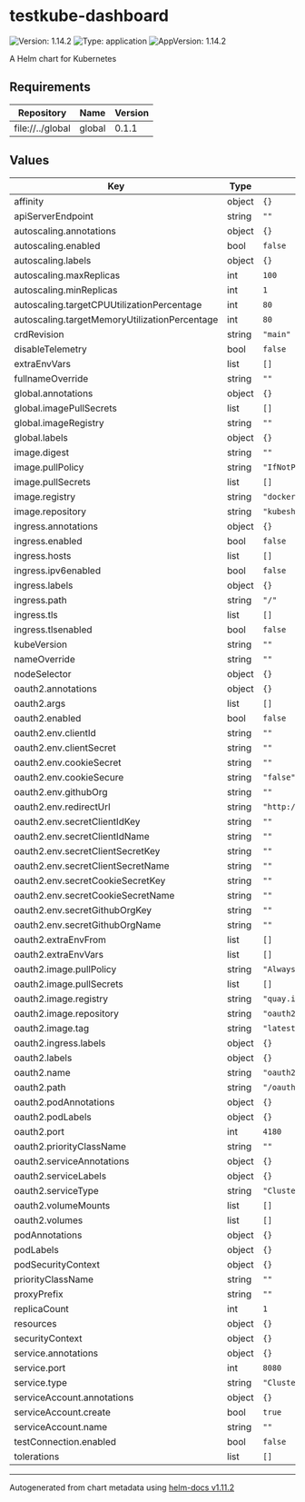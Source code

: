# testkube-dashboard

![Version: 1.14.2](https://img.shields.io/badge/Version-1.14.2-informational?style=flat-square) ![Type: application](https://img.shields.io/badge/Type-application-informational?style=flat-square) ![AppVersion: 1.14.2](https://img.shields.io/badge/AppVersion-1.14.2-informational?style=flat-square)

A Helm chart for Kubernetes

## Requirements

| Repository | Name | Version |
|------------|------|---------|
| file://../global | global | 0.1.1 |

## Values

| Key | Type | Default | Description |
|-----|------|---------|-------------|
| affinity | object | `{}` |  |
| apiServerEndpoint | string | `""` |  |
| autoscaling.annotations | object | `{}` |  |
| autoscaling.enabled | bool | `false` |  |
| autoscaling.labels | object | `{}` |  |
| autoscaling.maxReplicas | int | `100` |  |
| autoscaling.minReplicas | int | `1` |  |
| autoscaling.targetCPUUtilizationPercentage | int | `80` |  |
| autoscaling.targetMemoryUtilizationPercentage | int | `80` |  |
| crdRevision | string | `"main"` |  |
| disableTelemetry | bool | `false` |  |
| extraEnvVars | list | `[]` |  |
| fullnameOverride | string | `""` |  |
| global.annotations | object | `{}` |  |
| global.imagePullSecrets | list | `[]` |  |
| global.imageRegistry | string | `""` |  |
| global.labels | object | `{}` |  |
| image.digest | string | `""` |  |
| image.pullPolicy | string | `"IfNotPresent"` |  |
| image.pullSecrets | list | `[]` |  |
| image.registry | string | `"docker.io"` |  |
| image.repository | string | `"kubeshop/testkube-dashboard"` |  |
| ingress.annotations | object | `{}` |  |
| ingress.enabled | bool | `false` |  |
| ingress.hosts | list | `[]` |  |
| ingress.ipv6enabled | bool | `false` |  |
| ingress.labels | object | `{}` |  |
| ingress.path | string | `"/"` |  |
| ingress.tls | list | `[]` |  |
| ingress.tlsenabled | bool | `false` |  |
| kubeVersion | string | `""` |  |
| nameOverride | string | `""` |  |
| nodeSelector | object | `{}` |  |
| oauth2.annotations | object | `{}` |  |
| oauth2.args | list | `[]` |  |
| oauth2.enabled | bool | `false` |  |
| oauth2.env.clientId | string | `""` |  |
| oauth2.env.clientSecret | string | `""` |  |
| oauth2.env.cookieSecret | string | `""` |  |
| oauth2.env.cookieSecure | string | `"false"` |  |
| oauth2.env.githubOrg | string | `""` |  |
| oauth2.env.redirectUrl | string | `"http://testkube.example.com/oauth2/callback"` |  |
| oauth2.env.secretClientIdKey | string | `""` |  |
| oauth2.env.secretClientIdName | string | `""` |  |
| oauth2.env.secretClientSecretKey | string | `""` |  |
| oauth2.env.secretClientSecretName | string | `""` |  |
| oauth2.env.secretCookieSecretKey | string | `""` |  |
| oauth2.env.secretCookieSecretName | string | `""` |  |
| oauth2.env.secretGithubOrgKey | string | `""` |  |
| oauth2.env.secretGithubOrgName | string | `""` |  |
| oauth2.extraEnvFrom | list | `[]` |  |
| oauth2.extraEnvVars | list | `[]` |  |
| oauth2.image.pullPolicy | string | `"Always"` |  |
| oauth2.image.pullSecrets | list | `[]` |  |
| oauth2.image.registry | string | `"quay.io"` |  |
| oauth2.image.repository | string | `"oauth2-proxy/oauth2-proxy"` |  |
| oauth2.image.tag | string | `"latest"` |  |
| oauth2.ingress.labels | object | `{}` |  |
| oauth2.labels | object | `{}` |  |
| oauth2.name | string | `"oauth2-proxy"` |  |
| oauth2.path | string | `"/oauth2"` |  |
| oauth2.podAnnotations | object | `{}` |  |
| oauth2.podLabels | object | `{}` |  |
| oauth2.port | int | `4180` |  |
| oauth2.priorityClassName | string | `""` |  |
| oauth2.serviceAnnotations | object | `{}` |  |
| oauth2.serviceLabels | object | `{}` |  |
| oauth2.serviceType | string | `"ClusterIP"` |  |
| oauth2.volumeMounts | list | `[]` |  |
| oauth2.volumes | list | `[]` |  |
| podAnnotations | object | `{}` |  |
| podLabels | object | `{}` |  |
| podSecurityContext | object | `{}` |  |
| priorityClassName | string | `""` |  |
| proxyPrefix | string | `""` |  |
| replicaCount | int | `1` |  |
| resources | object | `{}` |  |
| securityContext | object | `{}` |  |
| service.annotations | object | `{}` |  |
| service.port | int | `8080` |  |
| service.type | string | `"ClusterIP"` |  |
| serviceAccount.annotations | object | `{}` |  |
| serviceAccount.create | bool | `true` |  |
| serviceAccount.name | string | `""` |  |
| testConnection.enabled | bool | `false` |  |
| tolerations | list | `[]` |  |

----------------------------------------------
Autogenerated from chart metadata using [helm-docs v1.11.2](https://github.com/norwoodj/helm-docs/releases/v1.11.2)
